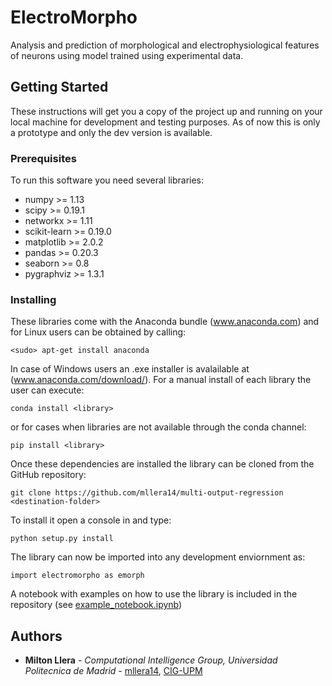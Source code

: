 # ElectroMorpho 

Analysis and prediction of morphological and electrophysiological features of neurons using model trained using
experimental data. 

## Getting Started

These instructions will get you a copy of the project up and running on your local machine for development and testing 
purposes. As of now this is only a prototype and only the dev version is available.

### Prerequisites

To run this software you need several libraries:

* numpy >= 1.13
* scipy >= 0.19.1
* networkx >= 1.11
* scikit-learn >= 0.19.0
* matplotlib >= 2.0.2
* pandas >= 0.20.3
* seaborn >= 0.8
* pygraphviz >= 1.3.1

### Installing

These libraries come with the Anaconda bundle (www.anaconda.com) and for Linux users can be obtained by calling:

```
<sudo> apt-get install anaconda
```

In case of Windows users an .exe installer is avalailable at (www.anaconda.com/download/). For a manual install of each 
library the user can execute:
  
```
conda install <library>
```
or for cases when libraries are not available through the conda channel:

```
pip install <library>
```

Once these dependencies are installed the library can be cloned from the GitHub repository:
```
git clone https://github.com/mllera14/multi-output-regression <destination-folder>
```

To install it open a console in <destination-folder> and type:

```
python setup.py install
```

The library can now be imported into any development enviornment as:

```
import electromorpho as emorph
```
A notebook with examples on how to use the library is included in the repository 
(see [example_notebook.ipynb](example_notebook.ipynb))

## Authors

* **Milton Llera** - *Computational Intelligence Group, Universidad Politecnica de Madrid* - 
[mllera14](https://github.com/mllera14), [CIG-UPM](https://github.com/ComputationalIntelligenceGroup)
